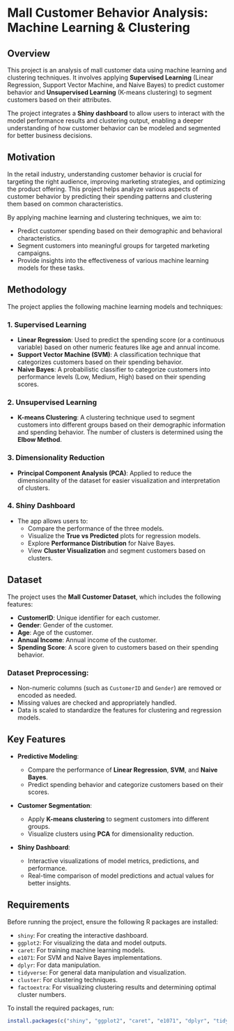 # Mall Customer Behavior Analysis: Machine Learning & Clustering

## Overview

This project is an analysis of mall customer data using machine learning and clustering techniques. It involves applying **Supervised Learning** (Linear Regression, Support Vector Machine, and Naive Bayes) to predict customer behavior and **Unsupervised Learning** (K-means clustering) to segment customers based on their attributes. 

The project integrates a **Shiny dashboard** to allow users to interact with the model performance results and clustering output, enabling a deeper understanding of how customer behavior can be modeled and segmented for better business decisions.

## Motivation

In the retail industry, understanding customer behavior is crucial for targeting the right audience, improving marketing strategies, and optimizing the product offering. This project helps analyze various aspects of customer behavior by predicting their spending patterns and clustering them based on common characteristics.

By applying machine learning and clustering techniques, we aim to:
- Predict customer spending based on their demographic and behavioral characteristics.
- Segment customers into meaningful groups for targeted marketing campaigns.
- Provide insights into the effectiveness of various machine learning models for these tasks.

## Methodology

The project applies the following machine learning models and techniques:

### 1. **Supervised Learning**
- **Linear Regression**: Used to predict the spending score (or a continuous variable) based on other numeric features like age and annual income.
- **Support Vector Machine (SVM)**: A classification technique that categorizes customers based on their spending behavior.
- **Naive Bayes**: A probabilistic classifier to categorize customers into performance levels (Low, Medium, High) based on their spending scores.

### 2. **Unsupervised Learning**
- **K-means Clustering**: A clustering technique used to segment customers into different groups based on their demographic information and spending behavior. The number of clusters is determined using the **Elbow Method**.

### 3. **Dimensionality Reduction**
- **Principal Component Analysis (PCA)**: Applied to reduce the dimensionality of the dataset for easier visualization and interpretation of clusters.

### 4. **Shiny Dashboard**
- The app allows users to:
  - Compare the performance of the three models.
  - Visualize the **True vs Predicted** plots for regression models.
  - Explore **Performance Distribution** for Naive Bayes.
  - View **Cluster Visualization** and segment customers based on clusters.

## Dataset

The project uses the **Mall Customer Dataset**, which includes the following features:
- **CustomerID**: Unique identifier for each customer.
- **Gender**: Gender of the customer.
- **Age**: Age of the customer.
- **Annual Income**: Annual income of the customer.
- **Spending Score**: A score given to customers based on their spending behavior.

### Dataset Preprocessing:
- Non-numeric columns (such as `CustomerID` and `Gender`) are removed or encoded as needed.
- Missing values are checked and appropriately handled.
- Data is scaled to standardize the features for clustering and regression models.

## Key Features

- **Predictive Modeling**:
  - Compare the performance of **Linear Regression**, **SVM**, and **Naive Bayes**.
  - Predict spending behavior and categorize customers based on their scores.
  
- **Customer Segmentation**:
  - Apply **K-means clustering** to segment customers into different groups.
  - Visualize clusters using **PCA** for dimensionality reduction.

- **Shiny Dashboard**:
  - Interactive visualizations of model metrics, predictions, and performance.
  - Real-time comparison of model predictions and actual values for better insights.

## Requirements

Before running the project, ensure the following R packages are installed:

- `shiny`: For creating the interactive dashboard.
- `ggplot2`: For visualizing the data and model outputs.
- `caret`: For training machine learning models.
- `e1071`: For SVM and Naive Bayes implementations.
- `dplyr`: For data manipulation.
- `tidyverse`: For general data manipulation and visualization.
- `cluster`: For clustering techniques.
- `factoextra`: For visualizing clustering results and determining optimal cluster numbers.

To install the required packages, run:

```r
install.packages(c("shiny", "ggplot2", "caret", "e1071", "dplyr", "tidyverse", "cluster", "factoextra"))
